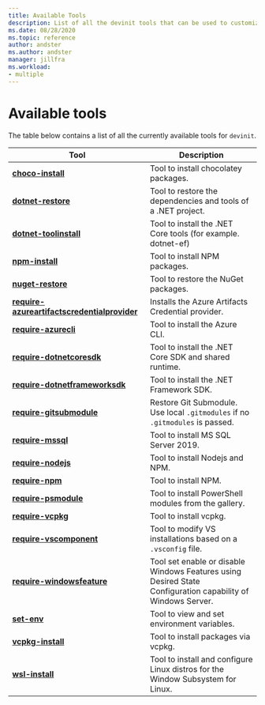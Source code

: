 ```yaml
---
title: Available Tools
description: List of all the devinit tools that can be used to customize a Visual Studio Codespaces for Visual Studio 2019. 
ms.date: 08/28/2020
ms.topic: reference
author: andster
ms.author: andster
manager: jillfra
ms.workload:
- multiple
---
```

# Available tools

The table below contains a list of all the currently available tools for `devinit`.

| Tool                                                                                                       | Description                                                                                                 |
|------------------------------------------------------------------------------------------------------------|-------------------------------------------------------------------------------------------------------------|
| [**choco-install**](~/devinit/tool-choco-install.md)                                                       | Tool to install chocolatey packages.                                                                        |
| [**dotnet-restore**](~/devinit/tool-dotnet-restore.md)                                                     | Tool to restore the dependencies and tools of a .NET project.                                               |
| [**dotnet-toolinstall**](~/devinit/tool-dotnet-toolinstall.md)                                             | Tool to install the .NET Core tools (for example. dotnet-ef)                                                |
| [**npm-install**](~/devinit/tool-npm-install.md)                                                           | Tool to install NPM packages.                                                                               |
| [**nuget-restore**](~/devinit/tool-nuget-restore.md)                                                       | Tool to restore the NuGet packages.                                                                         |
| [**require-azureartifactscredentialprovider**](~/devinit/tool-require-azureartifactscredentialprovider.md) | Installs the Azure Artifacts Credential provider.                                                           |
| [**require-azurecli**](~/devinit/tool-require-azurecli.md)                                                 | Tool to install the Azure CLI.                                                                              |
| [**require-dotnetcoresdk**](~/devinit/tool-require-dotnetcoresdk.md)                                       | Tool to install the .NET Core SDK and shared runtime.                                                       |
| [**require-dotnetframeworksdk**](~/devinit/tool-require-dotnetframeworksdk.md)                             | Tool to install the .NET Framework SDK.                                                                     |
| [**require-gitsubmodule**](~/devinit/tool-require-gitsubmodule.md)                                        | Restore Git Submodule. Use local `.gitmodules` if no `.gitmodules` is passed.                               |
| [**require-mssql**](~/devinit/tool-require-mssql.md)                                                       | Tool to install MS SQL Server 2019.                                                                         |
| [**require-nodejs**](~/devinit/tool-require-nodejs.md)                                                     | Tool to install Nodejs and NPM.                                                                             |
| [**require-npm**](~/devinit/tool-require-npm.md)                                                           | Tool to install NPM.                                                                                        |
| [**require-psmodule**](~/devinit/tool-require-psmodule.md)                                                 | Tool to install PowerShell modules from the gallery.                                                        |
| [**require-vcpkg**](~/devinit/tool-require-vcpkg.md)                                                       | Tool to install vcpkg.                                                                                      |
| [**require-vscomponent**](~/devinit/tool-require-vscomponent.md)                                           | Tool to modify VS installations based on a `.vsconfig` file.                                                |
| [**require-windowsfeature**](~/devinit/tool-require-vscomponent.md)                                        | Tool set enable or disable Windows Features using Desired State Configuration capability of Windows Server. |
| [**set-env**](~/devinit/tool-set-env.md)                                                                   | Tool to view and set environment variables.                                                                 |
| [**vcpkg-install**](~/devinit/tool-vcpkg-install.md)                                                       | Tool to install packages via vcpkg.                                                                         |
| [**wsl-install**](~/devinit/tool-wsl-install.md)                                                           | Tool to install and configure Linux distros for the Window Subsystem for Linux.                             |
